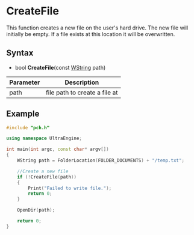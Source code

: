 # CreateFile

This function creates a new file on the user's hard drive. The new file will initially be empty. If a file exists at this location it will be overwritten.

## Syntax
- bool **CreateFile**(const [WString](WString.md) path)

| Parameter | Description |
|---|---|
| path | file path to create a file at |

## Example
```c++
#include "pch.h"

using namespace UltraEngine;

int main(int argc, const char* argv[])
{
    WString path = FolderLocation(FOLDER_DOCUMENTS) + "/temp.txt";

    //Create a new file
    if (!CreateFile(path))
    {
        Print("Failed to write file.");
        return 0;
    }

    OpenDir(path);

    return 0;
}
```
